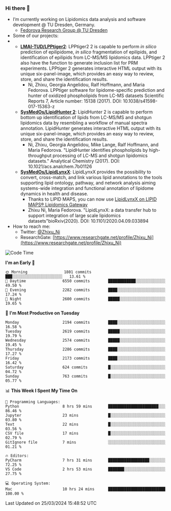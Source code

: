 ### Hi there 👋

- I’m currently working on Lipidomics data analysis and software development @ TU Dresden, Germany.
  + [Fedorova Research Group @ TU Dresden](https://tu-dresden.de/med/mf/zml/forschungsgruppen/fedorova/mitarbeiter-innen-der-fedorova-gruppe)
- Some of our projects:
- + **[LMAI-TUD/LPPtiger2](https://github.com/LMAI-TUD/lpptiger2)**: LPPtiger2 2 is capable to perform *in silico* prediction of epilipidome, *in silico* fragmentation of epilipids, and identification of epilipids from LC-MS/MS lipidomics data. LPPtiger 2 also have the function to generate inclusion list for PRM experiments. LPPtiger 2 generates interactive HTML output with its unique six-panel-image, which provides an easy way to review, store, and share the identification results. 
    * Ni, Zhixu, Georgia Angelidou, Ralf Hoffmann, and Maria Fedorova. LPPtiger software for lipidome-specific prediction and hunter of oxidized phospholipids from LC-MS datasets Scientific Reports 7, Article number: 15138 (2017). DOI: 10.1038/s41598-017-15363-z
  + **[SysMedOs/LipidHunter 2](https://github.com/SysMedOs/lipidhunter)**: LipidHunter 2 is capable to perform bottom up identification of lipids from LC-MS/MS and shotgun lipidomics data by resembling a workflow of manual spectra annotation. LipidHunter generates interactive HTML output with its unique six-panel-image, which provides an easy way to review, store, and share the identification results. 
    * Ni, Zhixu, Georgia Angelidou, Mike Lange, Ralf Hoffmann, and Maria Fedorova. "LipidHunter identifies phospholipids by high-throughput processing of LC-MS and shotgun lipidomics datasets." Analytical Chemistry (2017). DOI: 10.1021/acs.analchem.7b01126
  + **[SysMedOs/LipidLynxX](https://github.com/SysMedOs/LipidLynxX)**: LipidLynxX provides the possibility to convert, cross-match, and link various lipid annotations to the tools supporting lipid ontology, pathway, and network analysis aiming systems-wide integration and functional annotation of lipidome dynamics in health and disease.
    * Thanks to LIPID MAPS, you can now use [LipidLynxX on LIPID MAPS® Lipidomics Gateway](http://lipidmaps.org/lipidlynxx/)
    * Zhixu Ni, Maria Fedorova. "LipidLynxX: a data transfer hub to support integration of large scale lipidomics datasets"bioRxiv(2020). DOI: 10.1101/2020.04.09.033894
- How to reach me:
  + Twitter: [@Zhixu_Ni](https://twitter.com/Zhixu_Ni)
  + ResearchGate: [https://www.researchgate.net/profile/Zhixu_Ni](https://www.researchgate.net/profile/Zhixu_Ni)

<!--START_SECTION:waka-->
![Code Time](http://img.shields.io/badge/Code%20Time-2%2C071%20hrs%2047%20mins-blue)

**I'm an Early 🐤** 

```text
🌞 Morning                1801 commits        ███░░░░░░░░░░░░░░░░░░░░░░   13.61 % 
🌆 Daytime                6550 commits        ████████████░░░░░░░░░░░░░   49.50 % 
🌃 Evening                2282 commits        ████░░░░░░░░░░░░░░░░░░░░░   17.24 % 
🌙 Night                  2600 commits        █████░░░░░░░░░░░░░░░░░░░░   19.65 % 
```
📅 **I'm Most Productive on Tuesday** 

```text
Monday                   2194 commits        ████░░░░░░░░░░░░░░░░░░░░░   16.58 % 
Tuesday                  2619 commits        █████░░░░░░░░░░░░░░░░░░░░   19.79 % 
Wednesday                2574 commits        █████░░░░░░░░░░░░░░░░░░░░   19.45 % 
Thursday                 2286 commits        ████░░░░░░░░░░░░░░░░░░░░░   17.27 % 
Friday                   2173 commits        ████░░░░░░░░░░░░░░░░░░░░░   16.42 % 
Saturday                 624 commits         █░░░░░░░░░░░░░░░░░░░░░░░░   04.72 % 
Sunday                   763 commits         █░░░░░░░░░░░░░░░░░░░░░░░░   05.77 % 
```


📊 **This Week I Spent My Time On** 

```text
💬 Programming Languages: 
Python                   8 hrs 59 mins       ██████████████████████░░░   86.46 % 
Jupyter                  23 mins             █░░░░░░░░░░░░░░░░░░░░░░░░   03.80 % 
Text                     22 mins             █░░░░░░░░░░░░░░░░░░░░░░░░   03.56 % 
CSV file                 17 mins             █░░░░░░░░░░░░░░░░░░░░░░░░   02.79 % 
GitIgnore file           7 mins              ░░░░░░░░░░░░░░░░░░░░░░░░░   01.21 % 

🔥 Editors: 
PyCharm                  7 hrs 31 mins       ██████████████████░░░░░░░   72.25 % 
VS Code                  2 hrs 53 mins       ███████░░░░░░░░░░░░░░░░░░   27.75 % 

💻 Operating System: 
Mac                      10 hrs 24 mins      █████████████████████████   100.00 % 
```


 Last Updated on 25/03/2024 15:48:52 UTC
<!--END_SECTION:waka-->
